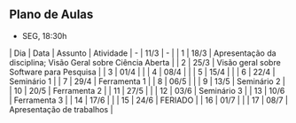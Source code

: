 ## Plano de Aulas 

- SEG, 18:30h

| Dia | Data | Assunto | Atividade 
| - | 11/3 | - |
| 1 | 18/3 | Apresentação da disciplina; Visão Geral sobre Ciência Aberta |
| 2 | 25/3 | Visão geral sobre Software para Pesquisa |
| 3 | 01/4 | |
| 4 | 08/4 | |
| 5 | 15/4 | | 
| 6 | 22/4 | Seminário 1 | 
| 7 | 29/4 | Ferramenta 1 | 
| 8 | 06/5 | | 
| 9 | 13/5 | Seminário 2 | 
| 10 | 20/5 | Ferramenta 2 | 
| 11 | 27/5 | | 
| 12 | 03/6 | Seminário 3 |
| 13 | 10/6 | Ferramenta 3 |
| 14 | 17/6 | | 
| 15 | 24/6 | FERIADO |
| 16 | 01/7 | |
| 17 | 08/7 | Apresentação de trabalhos |

<!--


1. Ciência Aberta: definição, princípios, pilares, artefatos e fluxos de trabalho

2. Ecossistema científico, incentivos e o papel do Software

3. Software para Pesquisa: Aberto, Sustentável e FAIR

4. Engenharia de Software de Pesquisa: Sustentabilidade, Princípios FAIR, Boas práticas
   - Atributos de qualidade, licença de software, modelos de ciclo de vida
   - Desenvolvimento, manutenção, evolução, teste e análise, documentação, CI/CD, evolução

5. Avaliação de Sustentabilidade e FAIRness do Software de Pesquisa.

6. Ferramentas do ecossistema da Ciência Aberta

## Tópicos Especiais

- Dados abertos e FAIR
- Reconhecimento, Curadoria e Preservação do Software para Pesquisa
- Ciência Aberta e HPC
- Ciência Aberta e IA para tarefas grandes e complexas

-->
